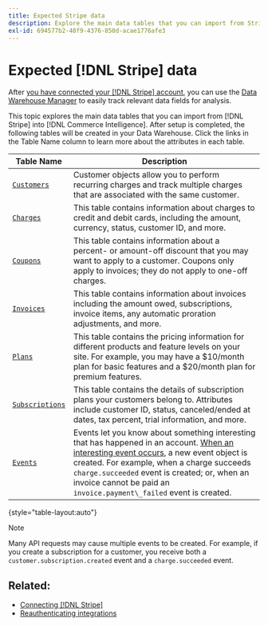 ```yaml
---
title: Expected Stripe data
description: Explore the main data tables that you can import from Stripe into Commerce Intelligence.
exl-id: 694577b2-48f9-4376-850d-acae1776afe3
---
```

# Expected [!DNL Stripe] data

After [you have connected your [!DNL Stripe] account](../integrations/stripe.md), you can use the [Data Warehouse Manager](../../../data-analyst/data-warehouse-mgr/tour-dwm.md) to easily track relevant data fields for analysis.

This topic explores the main data tables that you can import from [!DNL Stripe] into [!DNL Commerce Intelligence]. After setup is completed, the following tables will be created in your Data Warehouse. Click the links in the Table Name column to learn more about the attributes in each table.

| **Table Name** | **Description** |
|-----|-----|
| [`Customers`](https://stripe.com/docs/sources/customers) | Customer objects allow you to perform recurring charges and track multiple charges that are associated with the same customer. |
| [`Charges`](https://stripe.com/docs/payments/payment-intents/migration/charges) | This table contains information about charges to credit and debit cards, including the amount, currency, status, customer ID, and more. |
| [`Coupons`](https://stripe.com/docs/api/coupons/object) | This table contains information about a percent- or amount-off discount that you may want to apply to a customer. Coupons only apply to invoices; they do not apply to one-off charges. |
| [`Invoices`](https://stripe.com/docs/billing/migration/invoice-states) | This table contains information about invoices including the amount owed, subscriptions, invoice items, any automatic proration adjustments, and more. |
| [`Plans`](https://stripe.com/docs/api/plans/object) | This table contains the pricing information for different products and feature levels on your site. For example, you may have a $10/month plan for basic features and a $20/month plan for premium features. |
| [`Subscriptions`](https://stripe.com/docs/api/subscriptions/object) | This table contains the details of subscription plans your customers belong to. Attributes include customer ID, status, canceled/ended at dates, tax percent, trial information, and more. |
| [`Events`](https://stripe.com/docs/development/dashboard/events) | Events let you know about something interesting that has happened in an account. [When an interesting event occurs](https://stripe.com/docs/api/events/types), a new event object is created. For example, when a charge succeeds `charge.succeeded` event is created; or, when an invoice cannot be paid an `invoice.payment\_failed` event is created. |

{style="table-layout:auto"}

>[!NOTE]
>
>Many API requests may cause multiple events to be created. For example, if you create a subscription for a customer, you receive both a `customer.subscription.created` event and a  `charge.succeeded` event.

## Related:

* [Connecting [!DNL Stripe]](../integrations/stripe.md)
* [Reauthenticating integrations](https://experienceleague.adobe.com/docs/commerce-knowledge-base/kb/how-to/mbi-reauthenticating-integrations.html?lang=en)

